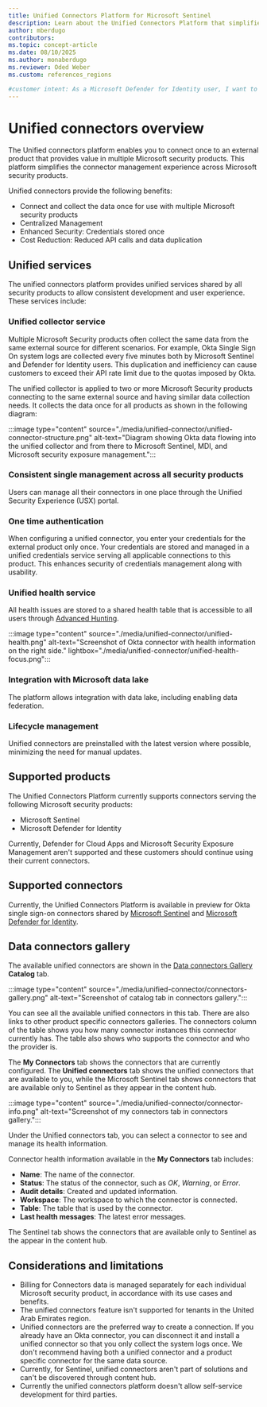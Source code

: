 ```yaml
---
title: Unified Connectors Platform for Microsoft Sentinel
description: Learn about the Unified Connectors Platform that simplifies connector management across Microsoft security products including Microsoft Sentinel, Defender for Cloud, and Defender for Identity.
author: mberdugo
contributors:
ms.topic: concept-article
ms.date: 08/10/2025
ms.author: monaberdugo
ms.reviewer: Oded Weber
ms.custom: references_regions

#customer intent: As a Microsoft Defender for Identity user, I want to understand how unified connectors work so I can manage my integration connections more efficiently.
---
```


# Unified connectors overview

The Unified connectors platform enables you to connect once to an external product that provides value in multiple Microsoft security products. This platform simplifies the connector management experience across Microsoft security products.

Unified connectors provide the following benefits:

- Connect and collect the data once for use with multiple Microsoft security products
- Centralized Management
- Enhanced Security: Credentials stored once
- Cost Reduction: Reduced API calls and data duplication

## Unified services

The unified connectors platform provides unified services shared by all security products to allow consistent development and user experience. These services include:

### Unified collector service

Multiple Microsoft Security products often collect the same data from the same external source for different scenarios. For example, Okta Single Sign On system logs are collected every five minutes both by Microsoft Sentinel and Defender for Identity users. This duplication and inefficiency can cause customers to exceed their API rate limit due to the quotas imposed by Okta.

The unified collector is applied to two or more Microsoft Security products connecting to the same external source and having similar data collection needs. It collects the data once for all products as shown in the following diagram:

:::image type="content" source="./media/unified-connector/unified-connector-structure.png" alt-text="Diagram showing Okta data flowing into the unified collector and from there to Microsoft Sentinel, MDI, and Microsoft security exposure management.":::

### Consistent single management across all security products

Users can manage all their connectors in one place through the Unified Security Experience (USX) portal.

### One time authentication

When configuring a unified connector, you enter your credentials for the external product only once. Your credentials are stored and managed in a unified credentials service serving all applicable connections to this product. This enhances security of credentials management along with usability.

### Unified health service

All health issues are stored to a shared health table that is accessible to all users through [Advanced Hunting](/defender-xdr/advanced-hunting-microsoft-defender).

:::image type="content" source="./media/unified-connector/unified-health.png" alt-text="Screenshot of Okta connector with health information on the right side." lightbox="./media/unified-connector/unified-health-focus.png":::

### Integration with Microsoft data lake

The platform allows integration with data lake, including enabling data federation.

### Lifecycle management

Unified connectors are preinstalled with the latest version where possible, minimizing the need for manual updates.

## Supported products

The Unified Connectors Platform currently supports connectors serving the following Microsoft security products:

- Microsoft Sentinel
- Microsoft Defender for Identity

Currently, Defender for Cloud Apps and Microsoft Security Exposure Management aren't supported and these customers should continue using their current connectors.

## Supported connectors

Currently, the Unified Connectors Platform is available in preview for Okta single sign-on connectors shared by [Microsoft Sentinel](./unified-connector-integration.md) and [Microsoft Defender for Identity](/defender-for-identity/okta-integration).

## Data connectors gallery

The available unified connectors are shown in the [Data connectors Gallery](https://security.microsoft.com/sentinel/unified-connector) **Catalog** tab.

:::image type="content" source="./media/unified-connector/connectors-gallery.png" alt-text="Screenshot of catalog tab in connectors gallery.":::

You can see all the available unified connectors in this tab. There are also links to other product specific connectors galleries. The connectors column of the table shows you how many connector instances this connector currently has. The table also shows who supports the connector and who the provider is.

The **My Connectors** tab shows the connectors that are currently configured. The **Unified connectors** tab shows the unified connectors that are available to you, while the Microsoft Sentinel tab shows connectors that are available only to Sentinel as they appear in the content hub.

:::image type="content" source="./media/unified-connector/connector-info.png" alt-text="Screenshot of my connectors tab in connectors gallery.":::

Under the Unified connectors tab, you can select a connector to see and manage its health information.

Connector health information available in the **My Connectors** tab includes:

- **Name**: The name of the connector.
- **Status**: The status of the connector, such as *OK*, *Warning*, or *Error*.
- **Audit details**: Created and updated information.
- **Workspace**: The workspace to which the connector is connected.
- **Table**: The table that is used by the connector.
- **Last health messages**: The latest error messages.

The Sentinel tab shows the connectors that are available only to Sentinel as the appear in the content hub.

## Considerations and limitations

- Billing for Connectors data is managed separately for each individual Microsoft security product, in accordance with its use cases and benefits.
- The unified connectors feature isn't supported for tenants in the United Arab Emirates region.
- Unified connectors are the preferred way to create a connection. If you already have an Okta connector, you can disconnect it and install a unified connector so that you only collect the system logs once. We don't recommend having both a unified connector and a product specific connector for the same data source.
- Currently, for Sentinel, unified connectors aren't part of solutions and can't be discovered through content hub.
- Currently the unified connectors platform doesn't allow self-service development for third parties.
